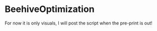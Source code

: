 # BeehiveOptimization
For now it is only visuals, I will post the script when the pre-print is out!

